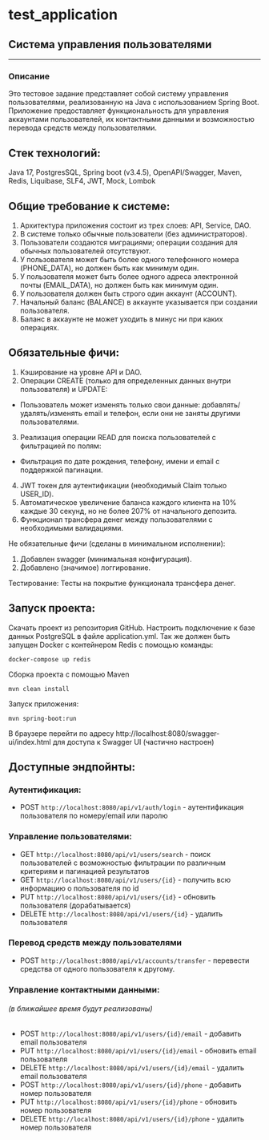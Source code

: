# test_application
## Cистема управления пользователями
*****************************
### Описание
Это тестовое задание представляет собой систему управления пользователями, реализованную на Java с использованием Spring Boot. Приложение предоставляет функциональность для управления аккаунтами пользователей, их контактными данными и возможностью перевода средств между пользователями.

## Стек технологий:

Java 17, PostgresSQL, Spring boot (v3.4.5), OpenAPI/Swagger, Maven, Redis, Liquibase, SLF4, JWT, Mock, Lombok

## Общие требование к системе:

1. Архитектура приложения состоит из трех слоев: API, Service, DAO.
2. В системе только обычные пользователи (без администраторов).
3. Пользователи создаются миграциями; операции создания для обычных пользователей отсутствуют.
4. У пользователя может быть более одного телефонного номера (PHONE_DATA), но должен быть как минимум один.
5. У пользователя может быть более одного адреса электронной почты (EMAIL_DATA), но должен быть как минимум один.
6. У пользователя должен быть строго один аккаунт (ACCOUNT).
7. Начальный баланс (BALANCE) в аккаунте указывается при создании пользователя.
8. Баланс в аккаунте не может уходить в минус ни при каких операциях.
   
## Обязательные фичи:

1. Кэширование на уровне API и DAO.
2. Операции CREATE (только для определенных данных внутри пользователя) и UPDATE:
 - Пользователь может изменять только свои данные: добавлять/удалять/изменять email и телефон, если они не заняты другими пользователями.
3. Реализация операции READ для поиска пользователей с фильтрацией по полям:
 - Фильтрация по дате рождения, телефону, имени и email с поддержкой пагинации.
4. JWT токен для аутентификации (необходимый Claim только USER_ID).
5. Автоматическое увеличение баланса каждого клиента на 10% каждые 30 секунд, но не более 207% от начального депозита.
6. Функционал трансфера денег между пользователями с необходимыми валидациями.

Не обязательные фичи (сделаны в минимальном исполнении):

1.	Добавлен swagger (минимальная конфигурация).
3.	Добавлено (значимое) логгирование.

Тестирование:
Тесты на покрытие функционала трансфера денег.

## Запуск проекта:
Скачать проект из репозитория GitHub.
Настроить подключение к базе данных PostgreSQL в файле application.yml.
Так же должен быть запущен Docker с контейнером Redis с помощью команды:
```
docker-compose up redis
```
Сборка проекта с помощью Maven
```
mvn clean install
```

Запуск приложения:
```
mvn spring-boot:run
```

В браузере перейти по адресу http://localhost:8080/swagger-ui/index.html для доступа к Swagger UI (частично настроен)

## Доступные эндпойнты:
### Аутентификация:
* POST `http://localhost:8080/api/v1/auth/login` - аутентификация пользователя по номеру/email или паролю
### Управление пользователями:
* GET `http://localhost:8080/api/v1/users/search` - поиск пользователей с возможностью фильтрации по различным критериям и пагинацией результатов
* GET `http://localhost:8080/api/v1/users/{id}` - получить всю информацию о пользователя по id 
* PUT `http://localhost:8080/api/v1/users/{id}` - обновить пользователя (дорабатывается)
* DELETE `http://localhost:8080/api/v1/users/{id}` - удалить пользователя
### Перевод средств между пользователями
* POST `http://localhost:8080/api/v1/accounts/transfer` - перевести средства от одного пользователя к другому.
### Управление контактными данными:
###### (в ближайшее время будут реализованы)
* POST `http://localhost:8080/api/v1/users/{id}/email` - добавить email пользователя
* PUT `http://localhost:8080/api/v1/users/{id}/email` - обновить email пользователя
* DELETE `http://localhost:8080/api/v1/users/{id}/email` - удалить email пользователя
* POST `http://localhost:8080/api/v1/users/{id}/phone` - добавить номер пользователя
* PUT `http://localhost:8080/api/v1/users/{id}/phone` - обновить номер пользователя
* DELETE `http://localhost:8080/api/v1/users/{id}/phone` - удалить номер пользователя
